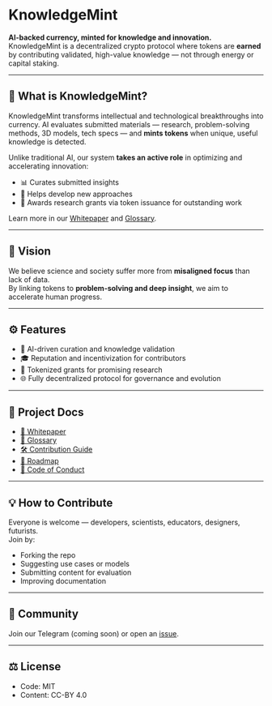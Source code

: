 # KnowledgeMint

**AI-backed currency, minted for knowledge and innovation.**  
KnowledgeMint is a decentralized crypto protocol where tokens are **earned** by contributing validated, high-value knowledge — not through energy or capital staking.

---

## 🚀 What is KnowledgeMint?

KnowledgeMint transforms intellectual and technological breakthroughs into currency. AI evaluates submitted materials — research, problem-solving methods, 3D models, tech specs — and **mints tokens** when unique, useful knowledge is detected.

Unlike traditional AI, our system **takes an active role** in optimizing and accelerating innovation:
- 📊 Curates submitted insights
- 🧠 Helps develop new approaches
- 💸 Awards research grants via token issuance for outstanding work

Learn more in our [Whitepaper](./whitepaper.md) and [Glossary](./GLOSSARY.md).

---

## 🎯 Vision

We believe science and society suffer more from **misaligned focus** than lack of data.  
By linking tokens to **problem-solving and deep insight**, we aim to accelerate human progress.

---

## ⚙️ Features

- 🧬 AI-driven curation and knowledge validation
- 🎓 Reputation and incentivization for contributors
- 🏦 Tokenized grants for promising research
- 🌐 Fully decentralized protocol for governance and evolution

---

## 📄 Project Docs

- [📘 Whitepaper](./whitepaper.md)
- [📘 Glossary](./GLOSSARY.md)
- [🛠 Contribution Guide](./CONTRIBUTING.md)
- [🧭 Roadmap](./ROADMAP.md)
- [📜 Code of Conduct](./CODE_OF_CONDUCT.md)

---

## 💡 How to Contribute

Everyone is welcome — developers, scientists, educators, designers, futurists.  
Join by:
- Forking the repo
- Suggesting use cases or models
- Submitting content for evaluation
- Improving documentation

---

## 💬 Community

Join our Telegram (coming soon) or open an [issue](https://github.com/euiex/KnowledgeMint/issues).

---

## ⚖️ License

- Code: MIT
- Content: CC-BY 4.0


